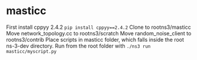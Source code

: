 # masticc

First install cppyy 2.4.2 `pip install cppyy==2.4.2`
Clone to rootns3/masticc
Move network_topology.cc to rootns3/scratch
Move random_noise_client to rootns3/contrib
Place scripts in masticc folder, which falls inside the root ns-3-dev directory.
Run from the root folder with `./ns3 run masticc/myscript.py`
